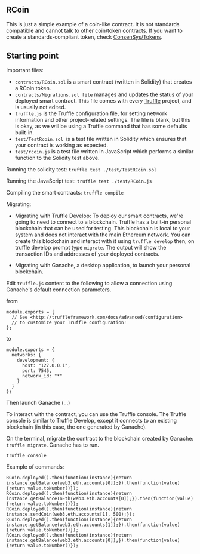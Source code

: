 
## RCoin

This is just a simple example of a coin-like contract. It is not standards compatible and cannot talk to other
coin/token contracts. If you want to create a standards-compliant token, check [ConsenSys/Tokens](https://github.com/ConsenSys/Tokens).

## Starting point


Important files:
- `contracts/RCoin.sol` is a smart contract (written in Solidity) that creates a RCoin token.
- `contracts/Migrations.sol file` manages and updates the status of your deployed smart contract. This file comes with every [Truffle](https://truffleframework.com/) project, and is usually not edited.
- `truffle.js` is the Truffle configuration file, for setting network information and other project-related settings. The file is blank, but this is okay, as we will be using a Truffle command that has some defaults built-in.
- `test/TestRcoin.sol`  is a test file written in Solidity which ensures that your contract is working as expected.
- `test/rcoin.js` is a test file written in JavaScript which performs a similar function to the Solidity test above.

Running the solidity test: `truffle test ./test/TestRCoin.sol`

Running the JavaScript test: `truffle test ./test/RCoin.js`

Compiling the smart contracts: `truffle compile`

Migrating:

- Migrating with Truffle Develop:
To deploy our smart contracts, we're going to need to connect to a blockchain. Truffle has a built-in personal blockchain that can be used for testing. This blockchain is local to your system and does not interact with the main Ethereum network. You can create this blockchain and interact with it using `truffle develop` then, on truffle develop prompt type `migrate`. The output will show the transaction IDs and addresses of your deployed contracts.

- Migrating with Ganache, a desktop application, to launch your personal blockchain.

Edit `truffle.js` content to the following to allow a connection using Ganache's default connection parameters.

from 

```
module.exports = {
  // See <http://truffleframework.com/docs/advanced/configuration>
  // to customize your Truffle configuration!
};
```

to


```
module.exports = {
  networks: {
    development: {
      host: "127.0.0.1",
      port: 7545,
      network_id: "*"
    }
  }
};
```

Then launch Ganache (...)

To interact with the contract, you can use the Truffle console. The Truffle console is similar to Truffle Develop, except it connects to an existing blockchain (in this case, the one generated by Ganache).

On the terminal, migrate the contract to the blockchain created by Ganache: `truffle migrate`. Ganache has to run.

```
truffle console
```

Example of commands:

```
RCoin.deployed().then(function(instance){return instance.getBalance(web3.eth.accounts[0]);}).then(function(value){return value.toNumber()});
RCoin.deployed().then(function(instance){return instance.getBalanceInEth(web3.eth.accounts[0]);}).then(function(value){return value.toNumber()});
RCoin.deployed().then(function(instance){return instance.sendCoin(web3.eth.accounts[1], 500);});
RCoin.deployed().then(function(instance){return instance.getBalance(web3.eth.accounts[1]);}).then(function(value){return value.toNumber()});
RCoin.deployed().then(function(instance){return instance.getBalance(web3.eth.accounts[0]);}).then(function(value){return value.toNumber()});
```



